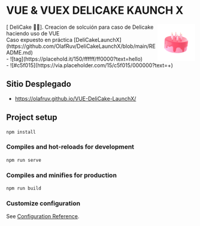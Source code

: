 # VUE & VUEX DELICAKE KAUNCH X
<img align="right" width="100" height="100" src="https://github.com/OlafRuv/DeliCakeLaunchX/blob/main/Assets/output-onlinegiftools.gif">
 [ DeliCake 🎂🍰].
Creacion de solcuión para caso de Delicake haciendo uso de VUE 
</br>
Caso expuesto en práctica [DeliCakeLaunchX](https://github.com/OlafRuv/DeliCakeLaunchX/blob/main/README.md)
</br>
- ![tag](https://placehold.it/150/ffffff/ff0000?text=hello)
</br>
- ![#c5f015](https://via.placeholder.com/15/c5f015/000000?text=+) 

## Sitio Desplegado
- https://olafruv.github.io/VUE-DeliCake-LaunchX/

## Project setup
```
npm install
```

### Compiles and hot-reloads for development
```
npm run serve
```

### Compiles and minifies for production
```
npm run build
```

### Customize configuration
See [Configuration Reference](https://cli.vuejs.org/config/).
